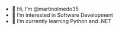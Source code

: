 - 👋 Hi, I’m @martinolmedo35
- 👀 I’m interested in Software Development
- 🌱 I’m currently learning Python and .NET

<!---
martinolmedo35/martinolmedo35 is a ✨ special ✨ repository because its `README.md` (this file) appears on your GitHub profile.
You can click the Preview link to take a look at your changes.
--->
